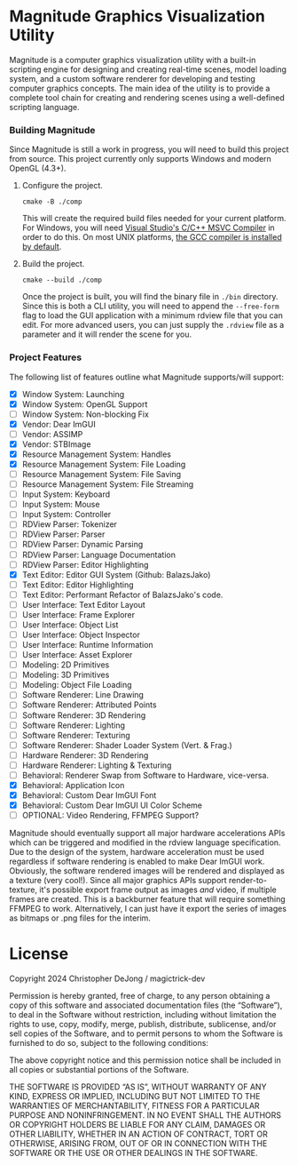 # Magnitude Graphics Visualization Utility

Magnitude is a computer graphics visualization utility with a built-in scripting
engine for designing and creating real-time scenes, model loading system, and a
custom software renderer for developing and testing computer graphics concepts.
The main idea of the utility is to provide a complete tool chain for creating and
rendering scenes using a well-defined scripting language.

### Building Magnitude

Since Magnitude is still a work in progress, you will need to build this project
from source. This project currently only supports Windows and modern OpenGL (4.3+).

1. Configure the project.

    ```
    cmake -B ./comp
    ```

    This will create the required build files needed for your current platform. For
    Windows, you will need [Visual Studio's C/C++ MSVC Compiler](https://visualstudio.microsoft.com/#vs-section)
    in order to do this. On most UNIX platforms, [the GCC compiler is installed by default](https://gcc.gnu.org/).

2.  Build the project.

    ```
    cmake --build ./comp
    ```

    Once the project is built, you will find the binary file in `./bin` directory.
    Since this is both a CLI utility, you will need to append the `--free-form`
    flag to load the GUI application with a minimum rdview file that you can edit.
    For more advanced users, you can just supply the `.rdview` file as a parameter
    and it will render the scene for you.

### Project Features

The following list of features outline what Magnitude supports/will support:

- [X] Window System: Launching
- [X] Window System: OpenGL Support
- [ ] Window System: Non-blocking Fix
- [X] Vendor: Dear ImGUI
- [ ] Vendor: ASSIMP
- [X] Vendor: STBImage
- [X] Resource Management System: Handles
- [X] Resource Management System: File Loading
- [ ] Resource Management System: File Saving
- [ ] Resource Management System: File Streaming
- [ ] Input System: Keyboard
- [ ] Input System: Mouse
- [ ] Input System: Controller
- [ ] RDView Parser: Tokenizer
- [ ] RDView Parser: Parser
- [ ] RDView Parser: Dynamic Parsing
- [ ] RDView Parser: Language Documentation
- [ ] RDView Parser: Editor Highlighting
- [X] Text Editor: Editor GUI System (Github: BalazsJako)
- [ ] Text Editor: Editor Highlighting
- [ ] Text Editor: Performant Refactor of BalazsJako's code.
- [ ] User Interface: Text Editor Layout
- [ ] User Interface: Frame Explorer
- [ ] User Interface: Object List
- [ ] User Interface: Object Inspector
- [ ] User Interface: Runtime Information
- [ ] User Interface: Asset Explorer
- [ ] Modeling: 2D Primitives
- [ ] Modeling: 3D Primitives
- [ ] Modeling: Object File Loading
- [ ] Software Renderer: Line Drawing
- [ ] Software Renderer: Attributed Points
- [ ] Software Renderer: 3D Rendering
- [ ] Software Renderer: Lighting
- [ ] Software Renderer: Texturing
- [ ] Software Renderer: Shader Loader System (Vert. & Frag.)
- [ ] Hardware Renderer: 3D Rendering
- [ ] Hardware Renderer: Lighting & Texturing
- [ ] Behavioral: Renderer Swap from Software to Hardware, vice-versa.
- [X] Behavioral: Application Icon
- [X] Behavioral: Custom Dear ImGUI Font
- [X] Behavioral: Custom Dear ImGUI UI Color Scheme
- [ ] OPTIONAL: Video Rendering, FFMPEG Support?

Magnitude should eventually support all major hardware accelerations APIs which
can be triggered and modified in the rdview language specification. Due to the design
of the system, hardware acceleration must be used regardless if software rendering
is enabled to make Dear ImGUI work. Obviously, the software rendered images will be
rendered and displayed as a texture (very cool!). Since all major graphics APIs support
render-to-texture, it's possible export frame output as images *and* video, if multiple
frames are created. This is a backburner feature that will require something FFMPEG to
work. Alternatively, I can just have it export the series of images as bitmaps or .png
files for the interim.

# License

Copyright 2024 Christopher DeJong / magictrick-dev

Permission is hereby granted, free of charge, to any person obtaining a copy of 
this software and associated documentation files (the “Software”), to deal in 
the Software without restriction, including without limitation the rights to use,
copy, modify, merge, publish, distribute, sublicense, and/or sell copies of the 
Software, and to permit persons to whom the Software is furnished to do so, 
subject to the following conditions:

The above copyright notice and this permission notice shall be included 
in all copies or substantial portions of the Software.

THE SOFTWARE IS PROVIDED “AS IS”, WITHOUT WARRANTY OF ANY KIND, EXPRESS OR IMPLIED, 
INCLUDING BUT NOT LIMITED TO THE WARRANTIES OF MERCHANTABILITY, FITNESS FOR A 
PARTICULAR PURPOSE AND NONINFRINGEMENT. IN NO EVENT SHALL THE AUTHORS OR 
COPYRIGHT HOLDERS BE LIABLE FOR ANY CLAIM, DAMAGES OR OTHER LIABILITY, WHETHER 
IN AN ACTION OF CONTRACT, TORT OR OTHERWISE, ARISING FROM, OUT OF OR IN CONNECTION 
WITH THE SOFTWARE OR THE USE OR OTHER DEALINGS IN THE SOFTWARE.

